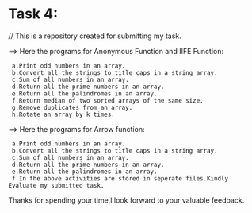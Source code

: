 # Task 4:

// This is a repository created for submitting my task.

==>  Here the programs for Anonymous Function and IIFE Function:

     a.Print odd numbers in an array.
     b.Convert all the strings to title caps in a string array.
     c.Sum of all numbers in an array.
     d.Return all the prime numbers in an array.
     e.Return all the palindromes in an array.
     f.Return median of two sorted arrays of the same size.
     g.Remove duplicates from an array.
     h.Rotate an array by k times.


==>  Here the programs for Arrow function:

     a.Print odd numbers in an array.
     b.Convert all the strings to title caps in a string array.
     c.Sum of all numbers in an array.
     d.Return all the prime numbers in an array.
     e.Return all the palindromes in an array.
     f.In the above activities are stored in seperate files.Kindly Evaluate my submitted task.

Thanks for spending your time.I look forward to your valuable feedback.
